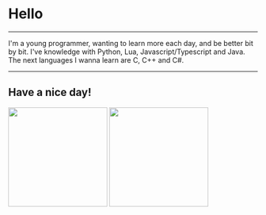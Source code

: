 # Hello
***
I'm a young programmer, wanting to learn more each day, and be better bit by bit. I've knowledge with Python, Lua, Javascript/Typescript and Java.
The next languages I wanna learn are C, C++ and C#.
***
## Have a nice day!

<div>
  <img height="200rem" src="https://github-readme-stats.vercel.app/api?username=HeberBarra&hide=contribs&hide_title=true&include_all_commits=true&show_icons=true&theme=transparent" />
  <img height="200rem" src="https://github-readme-stats.vercel.app/api/top-langs/?username=HeberBarra&layout=donut&theme=transparent" />
</div>
